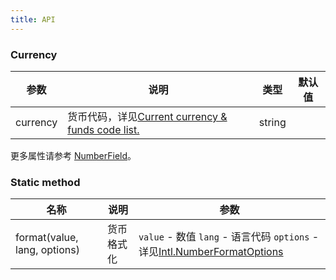 ```yaml
---
title: API
---
```


### Currency

| 参数     | 说明                                                                                                           | 类型   | 默认值 |
| -------- | -------------------------------------------------------------------------------------------------------------- | ------ | ------ |
| currency | 货币代码，详见[Current currency & funds code list.](https://www.currency-iso.org/en/home/tables/table-a1.html) | string |

更多属性请参考 [NumberField](/zh/procmp/data-entry/number-field/#NumberField)。

### Static method

| 名称                         | 说明       | 参数                                                                                                                                                                       |
| ---------------------------- | ---------- | -------------------------------------------------------------------------------------------------------------------------------------------------------------------------- |
| format(value, lang, options) | 货币格式化 | `value` - 数值 `lang` - 语言代码 `options` - 详见[Intl.NumberFormatOptions](https://developer.mozilla.org/zh-CN/docs/Web/JavaScript/Reference/Global_Objects/NumberFormat) |

